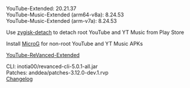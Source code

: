YouTube-Extended: 20.21.37  
YouTube-Music-Extended (arm64-v8a): 8.24.53  
YouTube-Music-Extended (arm-v7a): 8.24.53  

Use [zygisk-detach](https://github.com/j-hc/zygisk-detach) to detach root YouTube and YT Music from Play Store  

Install [MicroG](https://github.com/WSTxda/MicroG-RE/releases) for non-root YouTube and YT Music APKs  

[YouTube-ReVanced-Extended](https://github.com/MANCrimSon/YouTube-ReVanced-Extended)
  
CLI: inotia00/revanced-cli-5.0.1-all.jar  
Patches: anddea/patches-3.12.0-dev.1.rvp  
[Changelog](https://github.com/anddea/revanced-patches/releases/tag/v3.12.0-dev.1)  
